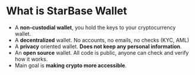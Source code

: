 # What is StarBase Wallet

- A **non-custodial wallet**, you hold the keys to your cryptocurrency wallet.
- A **decentralized** wallet. No accounts, no emails, no checks (KYC, AML)
- A **privacy** oriented wallet. **Does not keep any personal information**.
- An **open source** wallet. All code is public, anyone can check and verify how it works.
- Main goal is **making crypto more accessible**.
